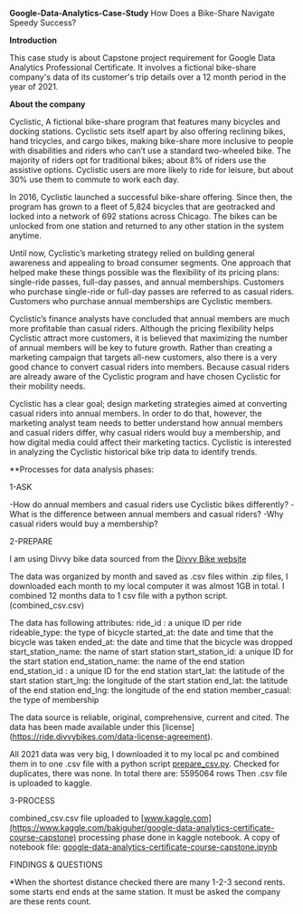 **Google-Data-Analytics-Case-Study**
How Does a Bike-Share Navigate Speedy Success?

**Introduction**

This case study is about Capstone project requirement for Google Data Analytics Professional Certificate. It involves a fictional bike-share company's data of its customer's trip details over a 12 month period in the year of 2021.

**About the company**

Cyclistic, A fictional bike-share program that features many bicycles and docking stations. Cyclistic sets itself apart by also offering reclining bikes, hand tricycles, and cargo bikes, making bike-share more inclusive to people with disabilities and riders who can’t use a standard two-wheeled bike. The majority of riders opt for traditional bikes; about 8% of riders use the assistive options. Cyclistic users are more likely to ride for leisure, but about 30% use them to commute to work each day.

In 2016, Cyclistic launched a successful bike-share offering. Since then, the program has grown to a fleet of 5,824 bicycles that are geotracked and locked into a network of 692 stations across Chicago. The bikes can be unlocked from one station and returned to any other station in the system anytime.

Until now, Cyclistic’s marketing strategy relied on building general awareness and appealing to broad consumer segments. One approach that helped make these things possible was the flexibility of its pricing plans: single-ride passes, full-day passes, and annual memberships. Customers who purchase single-ride or full-day passes are referred to as casual riders. Customers who purchase annual memberships are Cyclistic members.

Cyclistic’s finance analysts have concluded that annual members are much more profitable than casual riders. Although the pricing flexibility helps Cyclistic attract more customers, it is believed that maximizing the number of annual members will be key to future growth. Rather than creating a marketing campaign that targets all-new customers, also there is a very good chance to convert casual riders into members. Because casual riders are already aware of the Cyclistic program and have chosen Cyclistic for their mobility needs.

Cyclistic has a clear goal; design marketing strategies aimed at converting casual riders into annual members. In order to do that, however, the marketing analyst team needs to better understand how annual members and casual riders differ, why casual riders would buy a membership, and how digital media could affect their marketing tactics. Cyclistic is interested in analyzing the Cyclistic historical bike trip data to identify trends.


**Processes for data analysis phases:

1-ASK

-How do annual members and casual riders use Cyclistic bikes differently?
-What is the difference between annual members and casual riders?
-Why casual riders would buy a membership?

2-PREPARE

I am using Divvy bike data sourced from the [Divvy Bike website](https://divvy-tripdata.s3.amazonaws.com/index.html)

The data was organized by month and saved as .csv files within .zip files, I downloaded each month to my local computer it was almost 1GB in total. I combined 12 months data to 1 csv file with a python script.(combined_csv.csv)

The data has following attributes:
    ride_id : a unique ID per ride
    rideable_type: the type of bicycle
    started_at: the date and time that the bicycle was taken
    ended_at: the date and time that the bicycle was dropped
    start_station_name: the name of start station
    start_station_id: a unique ID for the start station
    end_station_name: the name of the end station
    end_station_id : a unique ID for the end station
    start_lat: the latitude of the start station
    start_lng: the longitude of the start station
    end_lat: the latitude of the end station
    end_lng: the longitude of the end station
    member_casual: the type of membership

The data source is reliable, original, comprehensive, current and cited. The data has been made available under this [license] (https://ride.divvybikes.com/data-license-agreement).

All 2021 data was very big, I downloaded it to my local pc and combined them in to one .csv file with a python script [prepare_csv.py](prepare_csv.py). 
Checked for duplicates, there was none. In total there are: 5595064 rows Then .csv file is uploaded to kaggle. 

3-PROCESS

combined_csv.csv file uploaded to [www.kaggle.com](https://www.kaggle.com/bakiguher/google-data-analytics-certificate-course-capstone)
processing phase done in kaggle notebook. A copy of notebook file: [google-data-analytics-certificate-course-capstone.ipynb](google-data-analytics-certificate-course-capstone.ipynb)


FINDINGS & QUESTIONS

*When the shortest distance checked there are many 1-2-3 second rents. some starts end ends at the same station. It must be asked the company are these rents count. 
